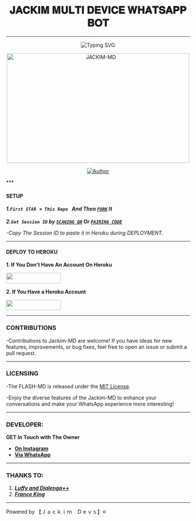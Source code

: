 <h1 align="center"> 𝐉𝐀𝐂𝐊𝐈𝐌 𝐌𝐔𝐋𝐓𝐈 𝐃𝐄𝐕𝐈𝐂𝐄 𝐖𝐇𝐀𝐓𝐒𝐀𝐏𝐏 𝐁𝐎𝐓 </h1>
<p align="center">  
  
***
<div align="center"
  <a href="https://git.io/typing-svg"><img src="https://readme-typing-svg.demolab.com?font=SEGOE+PRINT&weight=1&size=21&pause=1000&color=0739F7&random=false&width1000000&lines=HELLO!+I'M+JACKIM+MULTI-DEVICE.;DEVELOPED+BY+JACKIM+DEVS!" alt="Typing SVG" /></a>
</p>
    <img alt="JACKIM-MD" width="500" height="300" src="https://telegra.ph/file/d46782633470af2059c33.jpg">
<p align="center">
<p align="center">
<a href="https://github.com/Jackimcode10/Jackim-MD"><img title="Author" src="https://img.shields.io/badge/JACKIM_MD-red?style=for-the-badge&logo=github"></a>
<p/>
</div>
***

#### SETUP 

***1.`First STAR ⭐ This Repo ` And Then [`FORK`](https://github.com/Jackimcode10/Jackim-MD/fork) It***

***2.`Get Session ID` by [`SCANING QR`](https://jackim-md-session-19c83e9ad9ec.herokuapp.com/qr) Or [`PAIRING CODE`](https://jackim-md-session-19c83e9ad9ec.herokuapp.com/pair)***

*-Copy The Session ID to paste it in Heroku during DEPLOYMENT.*

***

#### DEPLOY TO HEROKU 
**1. If You Don't Have An Account On Heroku**
    <br>
<p align="left"><a href="https://signup.heroku.com">
 <img src="https://img.shields.io/badge/Create%20Account%20Now-blue?style=for-the-badge&logo=heroku" width="150" height="28.45"/></a></p>

**2. If You Have a Heroku Account**
    <br>
<p align="left"><a href="https://jackim-depoy.vercel.app"> <img src="https://img.shields.io/badge/DEPLOY%20NOW-blue?style=for-the-badge&logo=heroku" width="150" height="28.45"/></a></p>


***


### CONTRIBUTIONS 
-Contributions to Jackim-MD are welcome! If you have ideas for new features, improvements, or bug fixes, feel free to open an issue or submit a pull request.

***

### LICENSING 
-The FLASH-MD is released under the [MIT License](https://opensource.org/licenses/MIT).

-Enjoy the diverse features of the Jackim-MD  to enhance your conversations and make your WhatsApp experience more interesting!

***
### DEVELOPER:
**GET In Touch with The Owner**
- [**On Instagram**](https://instagram.com/mc.jackim_)
- [**Via WhatsApp**](https://wa.me/254794961927)

***

### THANKS TO:
1. [***Luffy and Djalenga++***](https://github.com/Luffy2ndAccount) 
2. [***France King***](https://github.com/franceking1)


***
Powered by 【﻿Ｊａｃｋｉｍ　Ｄｅｖｓ】🔯
